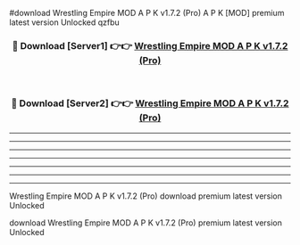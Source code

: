 #download Wrestling Empire MOD A P K v1.7.2 (Pro) A P K [MOD] premium latest version Unlocked qzfbu 



<div align="center">
<h3>🔴 Download [Server1] 👉👉 <a href="https://apkdownload2.web.app/">Wrestling Empire MOD A P K v1.7.2 (Pro)</a></h3><br>

<h3>🔴 Download [Server2] 👉👉 <a href="https://apkdownload2.web.app/">Wrestling Empire MOD A P K v1.7.2 (Pro)</a></h3>
</div>





----------------------------------------------------------

----------------------------------------------------------

----------------------------------------------------------

----------------------------------------------------------

----------------------------------------------------------

----------------------------------------------------------

----------------------------------------------------------

Wrestling Empire MOD A P K v1.7.2 (Pro) download premium latest version Unlocked

download Wrestling Empire MOD A P K v1.7.2 (Pro) premium latest version Unlocked

